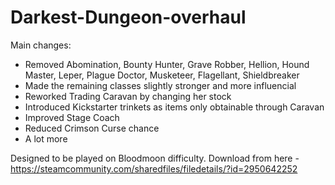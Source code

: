 # Darkest-Dungeon-overhaul
Main changes:
- Removed Abomination, Bounty Hunter, Grave Robber, Hellion, Hound Master, Leper, Plague Doctor, Musketeer, Flagellant, Shieldbreaker
- Made the remaining classes slightly stronger and more influencial
- Reworked Trading Caravan by changing her stock
- Introduced Kickstarter trinkets as items only obtainable through Caravan
- Improved Stage Coach
- Reduced Crimson Curse chance
- A lot more

Designed to be played on Bloodmoon difficulty.
Download from here - https://steamcommunity.com/sharedfiles/filedetails/?id=2950642252
